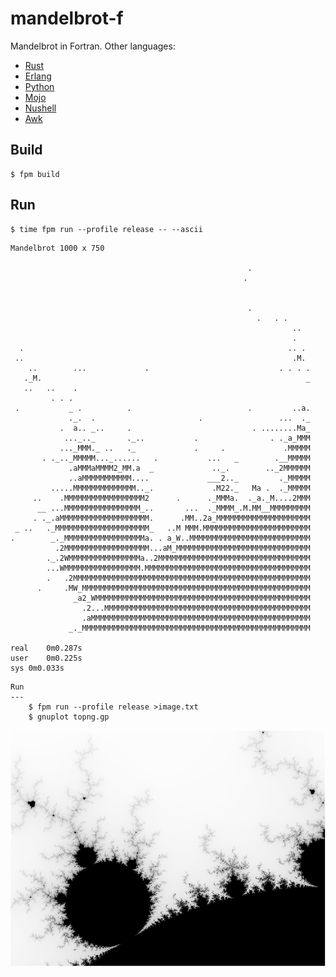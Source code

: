 
mandelbrot-f
==============

Mandelbrot in Fortran. Other languages: 

* [Rust](https://github.com/jesper-olsen/mandelbrot-rs) 
* [Erlang](https://github.com/jesper-olsen/mandelbrot_erl) 
* [Python](https://github.com/jesper-olsen/mandelbrot-py) 
* [Mojo](https://github.com/jesper-olsen/mandelbrot-mojo) 
* [Nushell](https://github.com/jesper-olsen/mandelbrot-nu/tree/main)
* [Awk](https://github.com/jesper-olsen/mandelbrot-awk)



Build
-----

    $ fpm build

Run
---
    $ time fpm run --profile release -- --ascii

```
Mandelbrot 1000 x 750
                                                                   
                                                     .             
                                                    .              
                                                                   
                                                                   
                                                     .             
                                                       .   . .     
                                                               ..  
                                                               .   
  .                                                           .. . 
 ..                                                            .M. 
    ..        ...             .                             . . . .
   ._M.                                                           _
   ..   ..    .                                                    
         . . .                                                     
 .           _ .          .                          .         ..a.
             ._.  .                       .                 ...  ._
           .  a.. _..     .                           . ........Ma_
            ..._.._       ._..           .                . ._a_MMM
           ..._MMM._ ..   ._             .     .             .MMMMM
       . ._.._MMMMM..._......   .           ...   _        .__MMMMM
             .aMMMaMMMM2_MM.a  _             .._.        .._2MMMMMM
             ..aMMMMMMMMMMM....             ___2.._         ._MMMMM
         .....MMMMMMMMMMMMMM.._.             .M22._   Ma .  ._MMMMM
     ..    .MMMMMMMMMMMMMMMMMM2      .      ._MMMa.  ._a._M....2MMM
      __ ...MMMMMMMMMMMMMMMMM_..       ...  ._MMMM_.M.MM__MMMMMMMMM
     . ._.aMMMMMMMMMMMMMMMMMMMM.      .MM..2a_MMMMMMMMMMMMMMMMMMMMM
 _ ..   ._MMMMMMMMMMMMMMMMMMMMM_   ..M MMM.MMMMMMMMMMMMMMMMMMMMMMMM
.        _._MMMMMMMMMMMMMMMMMMa. . a_W..MMMMMMMMMMMMMMMMMMMMMMMMMMM
          .2MMMMMMMMMMMMMMMMMMM...aM_MMMMMMMMMMMMMMMMMMMMMMMMMMMMMM
        ._.2WMMMMMMMMMMMMMMMMa..2MMMMMMMMMMMMMMMMMMMMMMMMMMMMMMMMMM
        ...WMMMMMMMMMMMMMMMMM.MMMMMMMMMMMMMMMMMMMMMMMMMMMMMMMMMMMMM
        .   .2MMMMMMMMMMMMMMMMMMMMMMMMMMMMMMMMMMMMMMMMMMMMMMMMMMMMM
      .     .MW_MMMMMMMMMMMMMMMMMMMMMMMMMMMMMMMMMMMMMMMMMMMMMMMMMMM
              _a2_WMMMMMMMMMMMMMMMMMMMMMMMMMMMMMMMMMMMMMMMMMMMMMMMM
                .2...MMMMMMMMMMMMMMMMMMMMMMMMMMMMMMMMMMMMMMMMMMMMMM
                .aMMMMMMMMMMMMMMMMMMMMMMMMMMMMMMMMMMMMMMMMMMMMMMMMM
             _._MMMMMMMMMMMMMMMMMMMMMMMMMMMMMMMMMMMMMMMMMMMMMMMMMMM

real	0m0.287s
user	0m0.225s
sys	0m0.033s
```

```
Run
---
    $ fpm run --profile release >image.txt
    $ gnuplot topng.gp 

```

![PNG](https://raw.githubusercontent.com/jesper-olsen/mandelbrot-f/main/mandelbrot.png)




